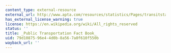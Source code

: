 ```yaml
---
content_type: external-resource
external_url: http://www.apta.com/resources/statistics/Pages/transitstats.aspx
has_external_license_warning: true
license: https://en.wikipedia.org/wiki/All_rights_reserved
status: ''
title: _Public Transportation Fact Book_
uid: 79d10875-96e4-4d0b-8a56-7a0f610f550b
wayback_url: ''
---
```

